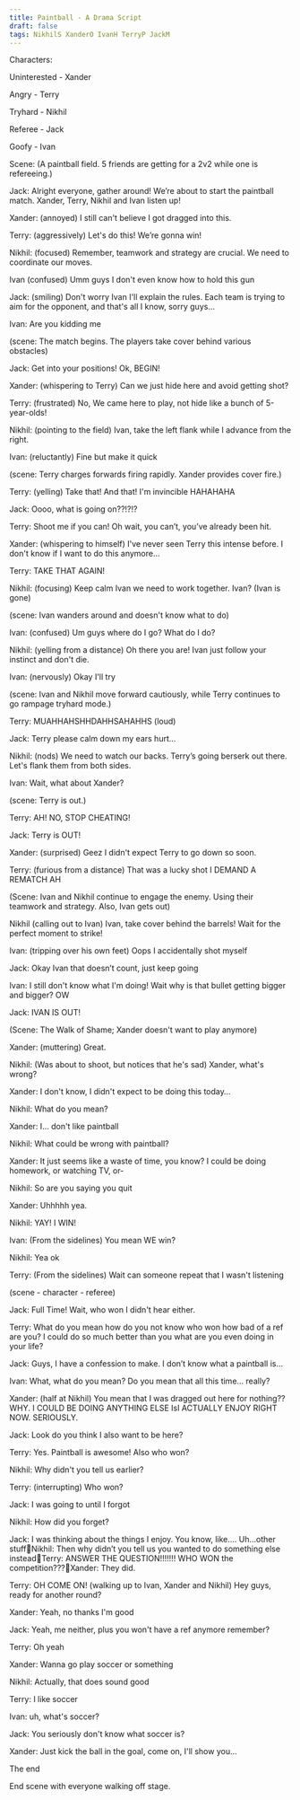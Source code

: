 ```yaml
---
title: Paintball - A Drama Script
draft: false
tags: NikhilS XanderO IvanH TerryP JackM
---
```

 
Characters:

Uninterested - Xander

Angry - Terry

Tryhard - Nikhil

Referee  - Jack

Goofy - Ivan


Scene: (A paintball field. 5 friends are getting for a 2v2 while one is refereeing.)

Jack: Alright everyone, gather around! We’re about to start the paintball match. Xander, Terry, Nikhil and Ivan listen up!

Xander: (annoyed) I still can't believe I got dragged into this.

Terry: (aggressively) Let's do this! We’re gonna win!

Nikhil: (focused) Remember, teamwork and strategy are crucial. We need to coordinate our moves.

Ivan (confused) Umm guys I don't even know how to hold this gun 

Jack: (smiling) Don't worry Ivan I'll explain the rules. Each team is trying to aim for the opponent, and that's all I know, sorry guys…

Ivan: Are you kidding me

(scene: The match begins. The players take cover behind various obstacles)

Jack: Get into your positions! Ok, BEGIN!

Xander: (whispering to Terry) Can we just hide here and avoid getting shot?

Terry: (frustrated) No, We came here to play, not hide like a bunch of 5-year-olds!

Nikhil: (pointing to the field) Ivan, take the left flank while I advance from the right. 

Ivan: (reluctantly) Fine but make it quick

(scene: Terry charges forwards firing rapidly. Xander provides cover fire.)

Terry: (yelling) Take that! And that! I'm invincible HAHAHAHA

Jack: Oooo, what is going on??!?!?

Terry: Shoot me if you can! Oh wait, you can’t, you’ve already been hit.

Xander: (whispering to himself) I've never seen Terry this intense before. I don't know if I want to do this anymore…

Terry: TAKE THAT AGAIN!

Nikhil: (focusing) Keep calm Ivan we need to work together. Ivan? (Ivan is gone)

(scene: Ivan wanders around and doesn't know what to do)

Ivan: (confused) Um guys where do I go? What do I do?

Nikhil: (yelling from a distance) Oh there you are! Ivan just follow your instinct and don't die.

Ivan: (nervously) Okay I'll try

(scene: Ivan and Nikhil move forward cautiously, while Terry continues to go rampage tryhard mode.)

Terry: MUAHHAHSHHDAHHSAHAHHS (loud)

Jack: Terry please calm down my ears hurt…

Nikhil: (nods) We need to watch our backs. Terry’s going berserk out there. Let's flank them from both sides.

Ivan: Wait, what about Xander?

(scene: Terry is out.)

Terry: AH! NO, STOP CHEATING!

Jack: Terry is OUT!

Xander: (surprised) Geez I didn't expect Terry to go down so soon.

Terry: (furious from a distance) That was a lucky shot I DEMAND A REMATCH AH

(Scene: Ivan and Nikhil continue to engage the enemy. Using their teamwork and strategy. Also, Ivan gets out)

Nikhil (calling out to Ivan) Ivan, take cover behind the barrels! Wait for the perfect moment to strike!
 
Ivan: (tripping over his own feet) Oops I accidentally shot myself

Jack: Okay Ivan that doesn’t count, just keep going

Ivan: I still don't know what I'm doing! Wait why is that bullet getting bigger and bigger? OW

Jack: IVAN IS OUT!

(Scene: The Walk of Shame; Xander doesn't want to play anymore)

Xander: (muttering) Great.

Nikhil: (Was about to shoot, but notices that he's sad) Xander, what's wrong?

Xander: I don't know, I didn't expect to be doing this today…

Nikhil: What do you mean?

Xander: I… don't like paintball

Nikhil: What could be wrong with paintball?

Xander: It just seems like a waste of time, you know? I could be doing homework, or watching TV, or-

Nikhil: So are you saying you quit

Xander: Uhhhhh yea.

Nikhil: YAY! I WIN!

Ivan: (From the sidelines) You mean WE win?

Nikhil: Yea ok

Terry: (From the sidelines) Wait can someone repeat that I wasn't listening 

(scene - character - referee) 

Jack: Full Time! Wait, who won I didn't hear either.

Terry: What do you mean how do you not know who won how bad of a ref are you? I could do so much better than you what are you even doing in your life?

Jack: Guys, I have a confession to make. I don’t know what a paintball is…

Ivan: What, what do you mean? Do you mean that all this time… really?

Xander: (half at Nikhil) You mean that I was dragged out here for nothing?? WHY. I COULD BE DOING ANYTHING ELSE IsI ACTUALLY ENJOY RIGHT NOW. SERIOUSLY.

Jack: Look do you think I also want to be here? 

Terry: Yes. Paintball is awesome! Also who won?

Nikhil: Why didn't you tell us earlier?

Terry: (interrupting) Who won?

Jack: I was going to until I forgot

Nikhil: How did you forget?

Jack: I was thinking about the things I enjoy. You know, like…. Uh…other stuffNikhil: Then why didn’t you tell us you wanted to do something else insteadTerry: ANSWER THE QUESTION!!!!!!! WHO WON the competition???Xander: They did.

Terry: OH COME ON! (walking up to Ivan, Xander and Nikhil) Hey guys, ready for another round?

Xander: Yeah, no thanks I'm good

Jack: Yeah, me neither, plus you won't have a ref anymore remember? 

Terry: Oh yeah

Xander: Wanna go play soccer or something

Nikhil: Actually, that does sound good

Terry: I like soccer

Ivan: uh, what's soccer?

Jack: You seriously don't know what soccer is?

Xander: Just kick the ball in the goal, come on, I'll show you…

The end

End scene with everyone walking off stage.